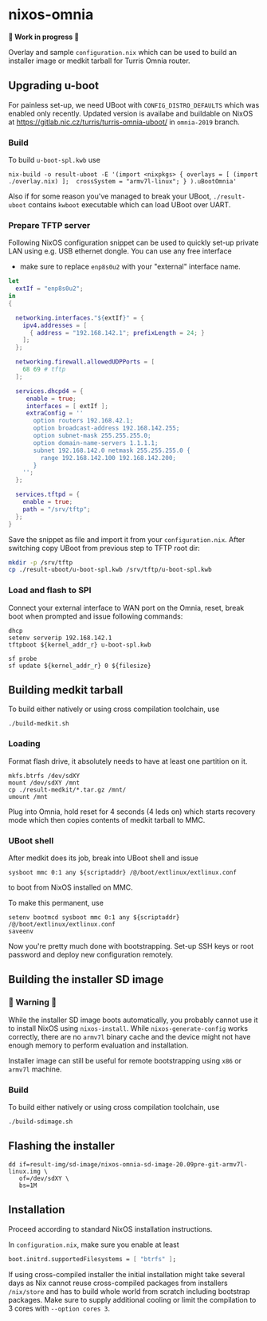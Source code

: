 # nixos-omnia

**🚧 Work in progress 🚧**

Overlay and sample `configuration.nix` which can be used to build an installer
image or medkit tarball for Turris Omnia router.

## Upgrading u-boot

For painless set-up, we need UBoot with `CONFIG_DISTRO_DEFAULTS`
which was enabled only recently. Updated version is availabe and buildable on NixOS
at https://gitlab.nic.cz/turris/turris-omnia-uboot/ in `omnia-2019` branch.

### Build

To build `u-boot-spl.kwb` use

```
nix-build -o result-uboot -E '(import <nixpkgs> { overlays = [ (import ./overlay.nix) ];  crossSystem = "armv7l-linux"; } ).uBootOmnia'
```

Also if for some reason you've managed to break your UBoot, `./result-uboot` contains `kwboot` executable
which can load UBoot over UART.

### Prepare TFTP server

Following NixOS configuration snippet can be used to quickly set-up
private LAN using e.g. USB ethernet dongle. You can use any free interface
- make sure to replace `enp8s0u2` with your "external" interface name.

```nix
let
  extIf = "enp8s0u2";
in
{

  networking.interfaces."${extIf}" = {
    ipv4.addresses = [
      { address = "192.168.142.1"; prefixLength = 24; }
    ];
  };

  networking.firewall.allowedUDPPorts = [
    68 69 # tftp
  ];

  services.dhcpd4 = {
     enable = true;
     interfaces = [ extIf ];
     extraConfig = ''
       option routers 192.168.42.1;
       option broadcast-address 192.168.142.255;
       option subnet-mask 255.255.255.0;
       option domain-name-servers 1.1.1.1;
       subnet 192.168.142.0 netmask 255.255.255.0 {
         range 192.168.142.100 192.168.142.200;
       }
    '';
  };

  services.tftpd = {
    enable = true;
    path = "/srv/tftp";
  };
}
```

Save the snippet as file and import it from your `configuration.nix`. After switching copy UBoot from previous step to TFTP root dir:

```bash
mkdir -p /srv/tftp
cp ./result-uboot/u-boot-spl.kwb /srv/tftp/u-boot-spl.kwb
```

### Load and flash to SPI

Connect your external interface to WAN port on the Omnia, reset, break boot when prompted and
issue following commands:

```
dhcp
setenv serverip 192.168.142.1
tftpboot ${kernel_addr_r} u-boot-spl.kwb

sf probe
sf update ${kernel_addr_r} 0 ${filesize}
```

## Building medkit tarball

To build either natively or using cross compilation toolchain, use

```
./build-medkit.sh
```

### Loading

Format flash drive, it absolutely needs to have at least one partition on it.

```
mkfs.btrfs /dev/sdXY
mount /dev/sdXY /mnt
cp ./result-medkit/*.tar.gz /mnt/
umount /mnt
```

Plug into Omnia, hold reset for 4 seconds (4 leds on) which starts
recovery mode which then copies contents of medkit tarball to MMC.

### UBoot shell

After medkit does its job, break into UBoot shell and issue

```
sysboot mmc 0:1 any ${scriptaddr} /@/boot/extlinux/extlinux.conf
```

to boot from NixOS installed on MMC.

To make this permanent, use

```
setenv bootmcd sysboot mmc 0:1 any ${scriptaddr} /@/boot/extlinux/extlinux.conf
saveenv
```

Now you're pretty much done with bootstrapping. Set-up SSH keys or root password
and deploy new configuration remotely.

## Building the installer SD image

### 🚧 Warning 🚧

While the installer SD image boots automatically, you probably cannot use
it to install NixOS using `nixos-install`. While `nixos-generate-config`
works correctly, there are no `armv7l` binary cache and the device
might not have enough memory to perform evaluation and installation.

Installer image can still be useful for remote bootstrapping using `x86` or `armv7l` machine.

### Build

To build either natively or using cross compilation toolchain, use

```
./build-sdimage.sh
```

## Flashing the installer

```
dd if=result-img/sd-image/nixos-omnia-sd-image-20.09pre-git-armv7l-linux.img \
   of=/dev/sdXY \
   bs=1M
```

## Installation

Proceed according to standard NixOS installation instructions.

In `configuration.nix`, make sure you enable at least

```nix
boot.initrd.supportedFilesystems = [ "btrfs" ];
```

If using cross-compiled installer the initial installation might take several days
as Nix cannot reuse cross-compiled packages from installers `/nix/store` and
has to build whole world from scratch including bootstrap packages. Make sure to
supply additional cooling or limit the compilation to 3 cores with `--option cores 3`.

